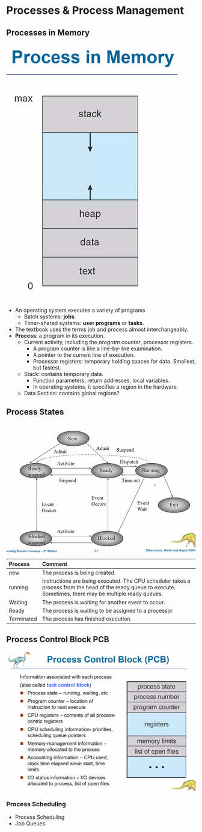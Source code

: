# Processes & Process Management

## Processes in Memory

![](../../.gitbook/assets/image%20%28177%29.png)

* An operating system executes a variety of programs
  * Batch systems: **jobs**.
  * Timer-shared systems: **user programs** or **tasks**. 
* The textbook uses the terms job and process almost interchangeably.
* **Process**: a program in its execution.
  * Current activity, including the _program counter_, processor registers.
    * A program counter is like a line-by-line examination.
    * A pointer to the current line of execution.
    * Processor registers: temporary holding spaces for data. Smallest, but fastest.
  * Stack: contains temporary data.
    * Function parameters, return addresses, local variables.
    * In operating systems, it specifies a region in the hardware.
  * Data Section: contains global regions?

## Process States

![](../../.gitbook/assets/image%20%28184%29.png)

| Process | Comment |
| :--- | :--- |
| new | The process is being created. |
| running | Instructions are being executed. The CPU scheduler takes a process from the head of the ready queue to execute. Sometimes, there may be multiple ready queues. |
| Waiting | The process is waiting for another event to occur. |
| Ready | The process is waiting to be assigned to a processor |
| Terminated | The process has finished execution. |

## Process Control Block PCB

![](../../.gitbook/assets/image%20%28173%29.png)

### Process Scheduling

* Process Scheduling
* Job Queues









